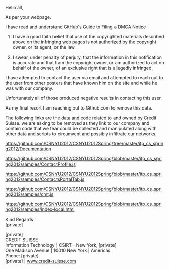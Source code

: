 Hello all,

As per your webpage.

I have read and understand GitHub's Guide to Filing a DMCA Notice

1. I have a good faith belief that use of the copyrighted materials described above on the infringing web pages is not authorized by the copyright owner, or its agent, or the law.

2. I swear, under penalty of perjury, that the information in this notification is accurate and that I am the copyright owner, or am authorized to act on behalf of the owner, of an exclusive right that is allegedly infringed.

I have attempted to contact the user via email and attempted to reach out to the user from other posters that have known him on the site and while he was with our company.

Unfortunately all of those produced negative results in contacting this user.

As my final resort I am reaching out to Github.com to remove this data.

The following links are the data and code related to and owned by Credit Suisse. we are asking to be removed as they link to our company and contain code that we fear could be collected and manipulated along with other data and scripts to circumvent and possibly infiltrate our networks.

https://github.com/CSNYU2012/CSNYU2012Spring/tree/master/itp_cs_spring2012/Documentation

https://github.com/CSNYU2012/CSNYU2012Spring/blob/master/itp_cs_spring2012/samples/ContactProfile.js

https://github.com/CSNYU2012/CSNYU2012Spring/blob/master/itp_cs_spring2012/samples/ContactsPortalTab.js

https://github.com/CSNYU2012/CSNYU2012Spring/blob/master/itp_cs_spring2012/samples/cmt.js

https://github.com/CSNYU2012/CSNYU2012Spring/blob/master/itp_cs_spring2012/samples/index-local.html

Kind Regards  
[private]

[private]  
CREDIT SUISSE  
Information Technology | CSIRT - New York, [private]  
One Madison Avenue | 10010 New York | Americas  
Phone: [private]  
[private] | www.credit-suisse.com

